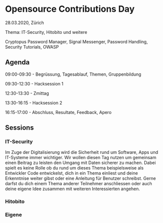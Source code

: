 # Opensource Contributions Day

28.03.2020, Zürich

Thema: IT-Security, Hitobito und weitere

Cryptopus Password Manager, Signal Messenger, Password Handling, Security Tutorials, OWASP

## Agenda

09:00-09:30 - Begrüssung, Tagesablauf, Themen, Gruppenbildung

09:30-12:30 - Hacksession 1

12:30-13:30 - Zmittag

13:30-16:15 - Hacksession 2

16:15-17:00 - Abschluss, Resultate, Feedback, Apero

## Sessions

### IT-Security
Im Zuge der Digitalisierung wird die Sicherheit rund um Software, Apps und IT-Systeme immer wichtiger. Wir wollen diesen Tag nutzen um gemeinsam einen Beitrag zu leisten den Umgang mit Daten sicherer zu machen. Dabei spielt es keine Rolle ob du rund um dieses Thema beispielsweise als Entwickler Code entwickelst, dich in ein Thema einliest und deine Erkenntnise weiter gibst oder  eine Anleitung für Benutzer schreibst. Gerne darfst du dich einem Thema anderer Teilnehmer anschliessen oder auch deine eigene Idee zusammen mit weiteren Interessierten angehen. 

### Hitobito

### Eigene

